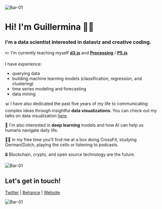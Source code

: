![Bar-01](https://user-images.githubusercontent.com/42179447/115414398-fff6ef80-a1c3-11eb-93d4-2d66304be362.png)

# Hi! I'm Guillermina 👋🏼 

### I'm a data scientist interested in dataviz and creative coding.

:pencil2:  I'm currently teaching myself **[d3.js](https://github.com/glosophy/d3)** and **[Processing](https://github.com/glosophy/processing)** / **[P5.js](https://github.com/glosophy/processing)**. 


I have experience:
- querying data
- building machine learning models (classification, regression, and clustering)
- time series modeling and forecasting
- data mining

:bar_chart:  I have also dedicated the past five years of my life to communicating complex ideas through insightful **data visualizations**. You can check out my talks on data visualization [here](https://github.com/glosophy/DataVizTalks).

🧠  I'm also interested in **deep learning** models and how AI can help us humans navigate daily life.

👩🏻 In my free time you'll find me at a box doing CrossFit, studying German/Dutch, playing the cello or listening to podcasts.

🔒 Blockchain, crypto, and open source technology are the future.

![Bar-01](https://user-images.githubusercontent.com/42179447/115414398-fff6ef80-a1c3-11eb-93d4-2d66304be362.png)

## Let's get in touch!
[Twitter](https://twitter.com/gsutters) | [Behance](https://www.behance.net/gsutters) | [Website](https://thegspot.io/) 

![Bar-01](https://user-images.githubusercontent.com/42179447/115414398-fff6ef80-a1c3-11eb-93d4-2d66304be362.png)
